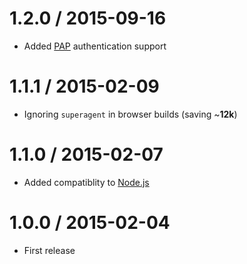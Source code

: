 1.2.0 / 2015-09-16
==================

* Added [PAP](https://it.wikipedia.org/wiki/Password_authentication_protocol) authentication support

1.1.1 / 2015-02-09
==================

* Ignoring `superagent` in browser builds (saving ~**12k**)

1.1.0 / 2015-02-07
==================

* Added compatiblity to [Node.js](http://nodejs.org)

1.0.0 / 2015-02-04
==================

* First release